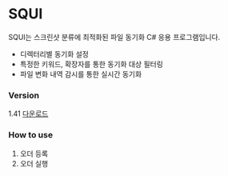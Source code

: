 # SQUI
SQUI는 스크린샷 분류에 최적화된 파일 동기화 C# 응용 프로그램입니다.
 - 디렉터리별 동기화 설정
 - 특정한 키워드, 확장자를 통한 동기화 대상 필터링
 - 파일 변화 내역 감시를 통한 실시간 동기화
### Version
 1.41 [다운로드](https://github.com/Usagination/SQUI/releases/latest)
### How to use
 1. 오더 등록
 2. 오더 실행